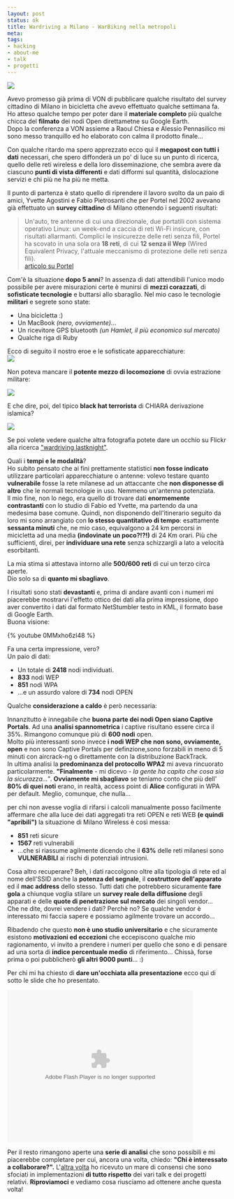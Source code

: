 ```yaml
--- 
layout: post
status: ok
title: Wardriving a Milano - WarBiking nella metropoli
meta: 
tags: 
- hacking
- about-me
- talk
- progetti
---
```

![](http://fast.mgpf.it/20071003_01.jpg)
  
Avevo promesso già prima di VON di pubblicare qualche risultato del survey cittadino di Milano in bicicletta che avevo effettuato qualche settimana fa. Ho atteso qualche tempo per poter dare il **materiale completo** più qualche chicca del **filmato** dei nodi Open direttametne su Google Earth.  
Dopo la conferenza a VON assieme a Raoul Chiesa e Alessio Pennasilico mi sono messo tranquillo ed ho elaborato con calma il prodotto finale...  
  
Con qualche ritardo ma spero apprezzato ecco qui il **megapost con tutti i dati** necessari, che spero diffonderà un po' di luce su un punto di ricerca, quello delle reti wireless e della loro disseminazione, che sembra avere da ciascuno **punti di vista differenti** e dati difformi sul quantità, dislocazione servizi e chi più ne ha più ne metta.  
  
Il punto di partenza è stato quello di riprendere il lavoro svolto da un paio di amici, Yvette Agostini e Fabio Pietrosanti che per Portel nel 2002 avevano già effettuato un **survey cittadino** di Milano ottenendo i seguenti risultati:  
>Un'auto, tre antenne di cui una direzionale, due portatili con sistema operativo Linux: un week-end a caccia di reti Wi-Fi insicure, con risultati allarmanti.
Complici le insicurezze delle reti senza fili, Portel ha scovato in una sola ora **18 reti**, di cui **12 senza il Wep** (Wired Equivalent Privacy, l'attuale meccanismo di protezione delle reti senza fili).  
> [articolo su Portel](http://www.portel.it/news/10-2002/a-caccia-delle-reti-wireless-insicure-a-milano.html)
  
Com'è la situazione **dopo 5 anni**? In assenza di dati attendibili l'unico modo possibile per avere misurazioni certe è munirsi di **mezzi corazzati**, di **sofisticate tecnologie** e buttarsi allo sbaraglio. Nel mio caso le tecnologie **militari** e segrete sono state:  
  
* Una bicicletta :)  
* Un MacBook *(nero, ovviamente)*...  
* Un ricevitore GPS bluetooth *(un Hamlet, il più economico sul mercato)* 
* Qualche riga di Ruby  
  
Ecco di seguito il nostro eroe e le sofisticate apparecchiature:   
![](http://fast.mgpf.it/20071003_02.jpg)  
  
Non poteva mancare il **potente mezzo di locomozione** di ovvia estrazione militare:  
  
![](http://fast.mgpf.it/20071003_03.jpg)  
  
E che dire, poi, del tipico **black hat terrorista** di CHIARA derivazione islamica?  
  
![](http://fast.mgpf.it/20071003_04.jpg)  
  
Se poi volete vedere qualche altra fotografia potete dare un occhio su Flickr alla ricerca ["wardriving lastknight"](http://flickr.com/search/?q=lastknight%20wardriving&w=32162872%40N00&m=tags).  
  
Quali i **tempi e le modalità**?  
Ho subito pensato che ai fini prettamente statistici **non fosse indicato** utilizzare particolari apparecchiature o antenne: volevo testare quanto **vulnerabile** fosse la rete milanese ad un attaccante che **non disponesse di altro** che le normali tecnologie in uso. Nemmeno un'antenna potenziata.  
Il mio fine, non lo nego, era quello di trovare dati **enormemente contrastanti** con lo studio di Fabio ed Yvette, ma partendo da una medesima base comune. Quindi, non disponendo dell'itinerario seguito da loro mi sono arrangiato con **lo stesso quantitativo di tempo**: esattamente **sessanta minuti** che, ne mio caso, equivalgono a 24 km percorsi in micicletta ad una media **(indovinate un poco?!?!)** di 24 Km orari. Più che sufficienti, direi, per **individuare una rete** senza schizzargli a lato a velocità esorbitanti.  
  
La mia stima si attestava intorno alle **500/600 reti** di cui un terzo circa aperte.  
Dio solo sa di **quanto mi sbagliavo**.  
  
I risultati sono stati **devastanti** e, prima di andare avanti con i numeri mi piacerebbe mostrarvi l'effetto ottico dei dati alla prima impressione, dopo aver convertito i dati dal formato NetStumbler testo in KML, il formato base di Google Earth.  
Buona visione:  
  
{% youtube 0MMxho6zI48 %}
  
Fa una certa impressione, vero?  
Un paio di dati:  
  
* Un totale di **2418** nodi individuati.  
* **833** nodi WEP  
* **851** nodi WPA
* ...e un assurdo valore di **734** nodi OPEN  
  
Qualche **considerazione a caldo** è però necessaria:  
  
Innanzitutto è innegabile che **buona parte dei nodi Open siano Captive Portals**. Ad una **analisi spannometrica** i captive risultano essere circa il 35%. Rimangono comunque più di **600 nodi** open.  
Molto più interessanti sono invece **i nodi WEP che non sono, ovviamente, open** e non sono Captive Portals per definzione,sono forzabili in meno di 5 minuti con aircrack-ng o direttamente con la distribuzione BackTrack.  
In ultima analisi la **predominanza del protocollo WPA2** mi aveva rincuorato particolarmente. **"Finalmente** - mi dicevo - *la gente ha capito che cosa sia la sicurazza..."*. **Ovviamente mi sbagliavo** se teniamo conto che più dell' **80% di quei noti** erano, in realtà, access point di **Alice** configurati in WPA per default. Meglio, comunque, che nulla...  
  
per chi non avesse voglia di rifarsi i calcoli manualmente posso facilmente affermare che alla luce dei dati aggregati tra reti OPEN e reti WEB **(e quindi "apribili")** la situazione di Milano Wireless è così messa:  
  
* **851** reti sicure
* **1567** reti vulnerabili
* ...che si riassume agilmente dicendo che il **63%** delle reti milanesi sono **VULNERABILI** ai rischi di potenziali intrusioni.
  
Cosa altro recuperare? Beh, i dati raccolgono oltre alla tipologia di rete ed al nome dell'SSID anche la **potenza del segnale**, il **costruttore dell'apparato** ed il **mac address** dello stesso. Tutti dati che potrebbero sicuramente **fare gola** a chiunque voglia stilare un **survey reale della diffusione** degli apparati e delle **quote di penetrazione sul mercato** dei singoli vendor...  
Che ne dite, dovrei vendere i dati? Perchè no? Se qualche vendor è interessato mi faccia sapere e possiamo agilmente trovare un accordo...  
  
Ribadendo che questo **non è uno studio universitario** e che sicuramente esistono **motivazioni ed eccezioni** che eccepiscono qualche mio ragionamento, vi invito a prendere i numeri per quello che sono e di pensare ad una sorta di **indice percentuale medio** di riferimento... Chissà, forse prima o poi pubblicherò **gli altri 9000 punti**... :)  
  
Per chi mi ha chiesto di **dare un'occhiata alla presentazione** ecco qui di sotto le slide che ho presentato.  
  
<object type="application/x-shockwave-flash" data="http://s3.amazonaws.com/slideshare/ssplayer.swf?id=124410&doc=wardriving-milano3191" width="425" height="348"><param name="movie" value="http://s3.amazonaws.com/slideshare/ssplayer.swf?id=124410&doc=wardriving-milano3191" /></object>
    
Per il resto rimangono aperte una **serie di analisi** che sono possibili e mi piacerebbe completare per cui, ancora una volta, chiedo: **"Chi è interessato a collaborare?".** L'[altra volta](http://www.lastknight.com/2007/07/10/collaboriamo-lastknight-dot-lab/) ho ricevuto un mare di consensi che sono sfociati in implementazioni **di tutto rispetto** dei vari talk e dei progetti relativi. **Riproviamoci** e vediamo cosa riusciamo ad ottenere anche questa volta!   
   
